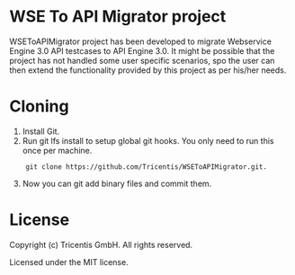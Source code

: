 # WSE To API Migrator project
WSEToAPIMigrator project has been developed to migrate Webservice Engine 3.0 API testcases to API Engine 3.0. It might be possible that the project has not handled some user specific scenarios, spo the user can then extend the functionality provided by this project as per his/her needs.

# Cloning
1.	Install Git.
2.	Run git lfs install to setup global git hooks. You only need to run this once per machine.
```
    git clone https://github.com/Tricentis/WSEToAPIMigrator.git.
```
3.	Now you can git add binary files and commit them.

# License
Copyright (c) Tricentis GmbH. All rights reserved.

Licensed under the MIT license.
